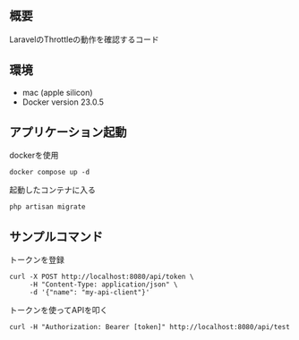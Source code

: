 ## 概要

LaravelのThrottleの動作を確認するコード

## 環境

- mac (apple silicon)
- Docker version 23.0.5

## アプリケーション起動

dockerを使用

```
docker compose up -d
```


起動したコンテナに入る

```
php artisan migrate
```

## サンプルコマンド

トークンを登録
```
curl -X POST http://localhost:8080/api/token \                                                 
     -H "Content-Type: application/json" \
     -d '{"name": "my-api-client"}'
```


トークンを使ってAPIを叩く
```
curl -H "Authorization: Bearer [token]" http://localhost:8080/api/test
```